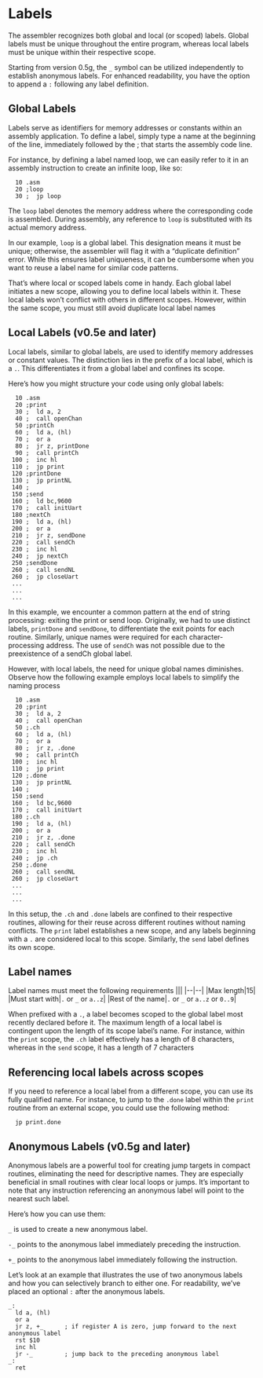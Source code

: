 # Labels
The assembler recognizes both global and local (or scoped) labels. Global labels must be unique throughout the entire program, whereas local labels must be unique within their respective scope. 

Starting from version 0.5g, the `_` symbol can be utilized independently to establish anonymous labels. For enhanced readability, you have the option to append a `:` following any label definition.

## Global Labels
Labels serve as identifiers for memory addresses or constants within an assembly application. To define a label, simply type a name at the beginning of the line, immediately followed by the ; that starts the assembly code line.

For instance, by defining a label named loop, we can easily refer to it in an assembly instruction to create an infinite loop, like so:
```
  10 .asm
  20 ;loop
  30 ;  jp loop
```

The `loop` label denotes the memory address where the corresponding code is assembled. During assembly, any reference to `loop` is substituted with its actual memory address.

In our example, `loop` is a global label. This designation means it must be unique; otherwise, the assembler will flag it with a “duplicate definition” error. While this ensures label uniqueness, it can be cumbersome when you want to reuse a label name for similar code patterns.

That’s where local or scoped labels come in handy. Each global label initiates a new scope, allowing you to define local labels within it. These local labels won’t conflict with others in different scopes. However, within the same scope, you must still avoid duplicate local label names

## Local Labels (v0.5e and later)
Local labels, similar to global labels, are used to identify memory addresses or constant values. The distinction lies in the prefix of a local label, which is a `.`. This differentiates it from a global label and confines its scope.

Here’s how you might structure your code using only global labels:
```
  10 .asm
  20 ;print
  30 ;  ld a, 2
  40 ;  call openChan
  50 ;printCh
  60 ;  ld a, (hl)
  70 ;  or a
  80 ;  jr z, printDone
  90 ;  call printCh
 100 ;  inc hl
 110 ;  jp print
 120 ;printDone
 130 ;  jp printNL
 140 ;
 150 ;send
 160 ;  ld bc,9600
 170 ;  call initUart
 180 ;nextCh
 190 ;  ld a, (hl)
 200 ;  or a
 210 ;  jr z, sendDone
 220 ;  call sendCh
 230 ;  inc hl
 240 ;  jp nextCh
 250 ;sendDone
 260 ;  call sendNL
 260 ;  jp closeUart
 ...
 ...
 ...
```

In this example, we encounter a common pattern at the end of string processing: exiting the print or send loop. Originally, we had to use distinct labels, `printDone` and `sendDone`, to differentiate the exit points for each routine. Similarly, unique names were required for each character-processing address. The use of `sendCh` was not possible due to the preexistence of a sendCh global label.

However, with local labels, the need for unique global names diminishes. Observe how the following example employs local labels to simplify the naming process

```
  10 .asm
  20 ;print
  30 ;  ld a, 2
  40 ;  call openChan
  50 ;.ch
  60 ;  ld a, (hl)
  70 ;  or a
  80 ;  jr z, .done
  90 ;  call printCh
 100 ;  inc hl
 110 ;  jp print
 120 ;.done
 130 ;  jp printNL
 140 ;
 150 ;send
 160 ;  ld bc,9600
 170 ;  call initUart
 180 ;.ch
 190 ;  ld a, (hl)
 200 ;  or a
 210 ;  jr z, .done
 220 ;  call sendCh
 230 ;  inc hl
 240 ;  jp .ch
 250 ;.done
 260 ;  call sendNL
 260 ;  jp closeUart
 ...
 ...
 ...
```
In this setup, the `.ch` and `.done` labels are confined to their respective routines, allowing for their reuse across different routines without naming conflicts. The `print` label establishes a new scope, and any labels beginning with a `.` are considered local to this scope. Similarly, the `send` label defines its own scope.

## Label names
Label names must meet the following requirements
|||
|--|--|
|Max length|15|
|Must start with|`.` or `_` or `a..z`|
|Rest of the name|`.` or `_` or `a..z` or `0..9`|

When prefixed with a `.`, a label becomes scoped to the global label most recently declared before it. The maximum length of a local label is contingent upon the length of its scope label’s name. For instance, within the `print` scope, the `.ch` label effectively has a length of 8 characters, whereas in the `send` scope, it has a length of 7 characters

## Referencing local labels across scopes
If you need to reference a local label from a different scope, you can use its fully qualified name. For instance, to jump to the `.done` label within the `print` routine from an external scope, you could use the following method:

```
  jp print.done
```

## Anonymous Labels (v0.5g and later)
Anonymous labels are a powerful tool for creating jump targets in compact routines, eliminating the need for descriptive names. They are especially beneficial in small routines with clear local loops or jumps. It’s important to note that any instruction referencing an anonymous label will point to the nearest such label.

Here’s how you can use them:

`_` is used to create a new anonymous label.

`-_` points to the anonymous label immediately preceding the instruction.

`+_` points to the anonymous label immediately following the instruction.

Let’s look at an example that illustrates the use of two anonymous labels and how you can selectively branch to either one. For readability, we’ve placed an optional `:` after the anonymous labels.

```
_:
  ld a, (hl)
  or a
  jr z, +_      ; if register A is zero, jump forward to the next anonymous label
  rst $10
  inc hl
  jr -_         ; jump back to the preceding anonymous label
_:
  ret
```



